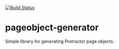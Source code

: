 [![Build Status](https://travis-ci.org/pageobject-io/pageobject-generator.svg?branch=master)](https://travis-ci.org/pageobject-io/pageobject-generator)
# pageobject-generator
Simple library for generating Protractor page objects.
